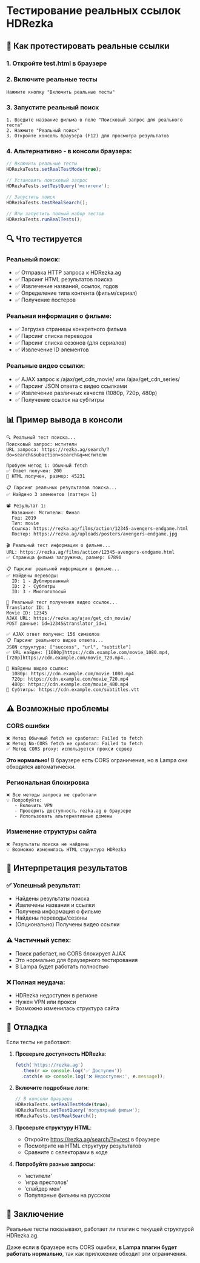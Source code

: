 # Тестирование реальных ссылок HDRezka

## 🚀 Как протестировать реальные ссылки

### 1. Откройте test.html в браузере

### 2. Включите реальные тесты
```
Нажмите кнопку "Включить реальные тесты"
```

### 3. Запустите реальный поиск
```
1. Введите название фильма в поле "Поисковый запрос для реального теста"
2. Нажмите "Реальный поиск"
3. Откройте консоль браузера (F12) для просмотра результатов
```

### 4. Альтернативно - в консоли браузера:

```javascript
// Включить реальные тесты
HDRezkaTests.setRealTestMode(true);

// Установить поисковый запрос
HDRezkaTests.setTestQuery('мстители');

// Запустить поиск
HDRezkaTests.testRealSearch();

// Или запустить полный набор тестов
HDRezkaTests.runRealTests();
```

## 🔍 Что тестируется

### Реальный поиск:
- ✅ Отправка HTTP запроса к HDRezka.ag
- ✅ Парсинг HTML результатов поиска
- ✅ Извлечение названий, ссылок, годов
- ✅ Определение типа контента (фильм/сериал)
- ✅ Получение постеров

### Реальная информация о фильме:
- ✅ Загрузка страницы конкретного фильма
- ✅ Парсинг списка переводов
- ✅ Парсинг списка сезонов (для сериалов)
- ✅ Извлечение ID элементов

### Реальные видео ссылки:
- ✅ AJAX запрос к /ajax/get_cdn_movie/ или /ajax/get_cdn_series/
- ✅ Парсинг JSON ответа с видео ссылками
- ✅ Извлечение различных качеств (1080p, 720p, 480p)
- ✅ Получение ссылок на субтитры

## 📊 Пример вывода в консоли

```
🔍 Реальный тест поиска...
Поисковый запрос: мстители
URL запроса: https://rezka.ag/search/?do=search&subaction=search&q=мстители

Пробуем метод 1: Обычный fetch
✅ Ответ получен: 200
📄 HTML получен, размер: 45231

📋 Парсинг реальных результатов поиска...
✅ Найдено 3 элементов (паттерн 1)

📽️ Результат 1:
  Название: Мстители: Финал
  Год: 2019
  Тип: movie
  Ссылка: https://rezka.ag/films/action/12345-avengers-endgame.html
  Постер: https://rezka.ag/uploads/posters/avengers-endgame.jpg

🎬 Реальный тест информации о фильме...
URL: https://rezka.ag/films/action/12345-avengers-endgame.html
✅ Страница фильма загружена, размер: 67890

📋 Парсинг реальной информации о фильме...
✅ Найдены переводы:
  ID: 1 - Дублированный
  ID: 2 - Субтитры  
  ID: 3 - Многоголосый

🎥 Реальный тест получения видео ссылок...
Translator ID: 1
Movie ID: 12345
AJAX URL: https://rezka.ag/ajax/get_cdn_movie/
POST данные: id=12345&translator_id=1

✅ AJAX ответ получен: 156 символов
📋 Парсинг реального видео ответа...
JSON структура: ["success", "url", "subtitle"]
✅ URL найден: [1080p]https://cdn.example.com/movie_1080.mp4,[720p]https://cdn.example.com/movie_720.mp4...

🎉 Найдены видео ссылки:
  1080p: https://cdn.example.com/movie_1080.mp4
  720p: https://cdn.example.com/movie_720.mp4
  480p: https://cdn.example.com/movie_480.mp4
📄 Субтитры: https://cdn.example.com/subtitles.vtt
```

## ⚠️ Возможные проблемы

### CORS ошибки
```
❌ Метод Обычный fetch не сработал: Failed to fetch
❌ Метод No-CORS fetch не сработал: Failed to fetch
✅ Метод CORS proxy: используется прокси сервер
```

**Это нормально!** В браузере есть CORS ограничения, но в Lampa они обходятся автоматически.

### Региональная блокировка
```
❌ Все методы запроса не сработали
💡 Попробуйте:
   - Включить VPN
   - Проверить доступность rezka.ag в браузере
   - Использовать альтернативные домены
```

### Изменение структуры сайта
```
❌ Результаты поиска не найдены
💡 Возможно изменилась HTML структура HDRezka
```

## 🎯 Интерпретация результатов

### ✅ Успешный результат:
- Найдены результаты поиска
- Извлечены названия и ссылки
- Получена информация о фильме
- Найдены переводы/сезоны
- (Опционально) Получены видео ссылки

### ⚠️ Частичный успех:
- Поиск работает, но CORS блокирует AJAX
- Это нормально для браузерного тестирования
- В Lampa будет работать полностью

### ❌ Полная неудача:
- HDRezka недоступен в регионе
- Нужен VPN или прокси
- Возможно изменилась структура сайта

## 🔧 Отладка

Если тесты не работают:

1. **Проверьте доступность HDRezka**:
   ```javascript
   fetch('https://rezka.ag')
     .then(r => console.log('✅ Доступен'))
     .catch(e => console.log('❌ Недоступен:', e.message));
   ```

2. **Включите подробные логи**:
   ```javascript
   // В консоли браузера
   HDRezkaTests.setRealTestMode(true);
   HDRezkaTests.setTestQuery('популярный фильм');
   HDRezkaTests.testRealSearch();
   ```

3. **Проверьте структуру HTML**:
   - Откройте https://rezka.ag/search/?q=test в браузере
   - Посмотрите на HTML структуру результатов
   - Сравните с селекторами в коде

4. **Попробуйте разные запросы**:
   - 'мстители'
   - 'игра престолов'  
   - 'спайдер мен'
   - Популярные фильмы на русском

## 🚀 Заключение

Реальные тесты показывают, работает ли плагин с текущей структурой HDRezka.ag. 

Даже если в браузере есть CORS ошибки, **в Lampa плагин будет работать нормально**, так как приложение обходит эти ограничения.
